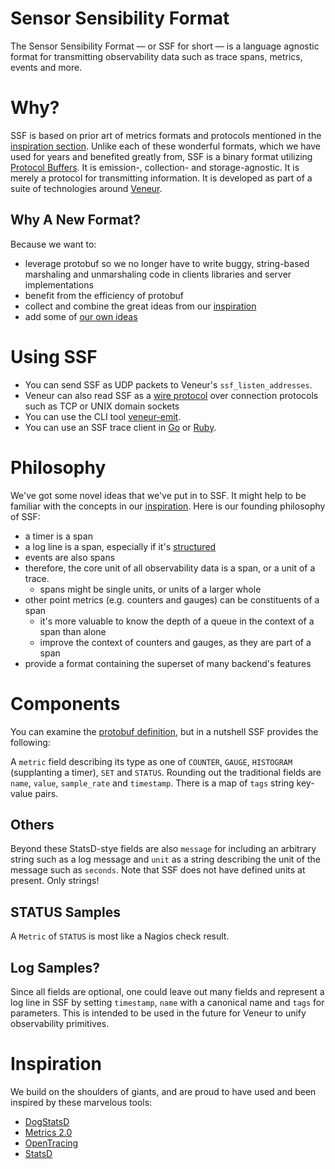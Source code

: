 # Sensor Sensibility Format

The Sensor Sensibility Format — or SSF for short — is a language agnostic format for transmitting observability data such as trace spans, metrics, events and more.

# Why?

SSF is based on prior art of metrics formats and protocols mentioned in the [inspiration section](#inspiration). Unlike each of these wonderful formats, which we have used for years and benefited greatly from, SSF is a binary format utilizing [Protocol Buffers](https://developers.google.com/protocol-buffers/). It is emission-, collection- and storage-agnostic. It is merely a protocol for transmitting information. It is developed as part of a suite of technologies around [Veneur](https://github.com/stripe/veneur).

## Why A New Format?

Because we want to:

* leverage protobuf so we no longer have to write buggy, string-based marshaling and unmarshaling code in clients libraries and server implementations
* benefit from the efficiency of protobuf
* collect and combine the great ideas from our [inspiration](https://github.com/stripe/veneur/tree/master/ssf#inspiration)
* add some of [our own ideas](https://github.com/stripe/veneur/tree/master/ssf#philosophy)

# Using SSF

* You can send SSF as UDP packets to Veneur's `ssf_listen_addresses`.
* Veneur can also read SSF as a [wire protocol](https://github.com/stripe/veneur/blob/master/protocol/wire.go) over connection protocols such as TCP or UNIX domain sockets
* You can use the CLI tool [veneur-emit](https://github.com/stripe/veneur/tree/master/cmd/veneur-emit).
* You can use an SSF trace client in [Go](github.com/stripe/veneur/trace) or [Ruby](https://github.com/stripe/ssf-ruby).

# Philosophy

We've got some novel ideas that we've put in to SSF. It might help to be familiar with the concepts in our [inspiration](https://github.com/stripe/veneur/tree/master/ssf#inspiration). Here is our founding philosophy of SSF:

* a timer is a span
* a log line is a span, especially if it's [structured](https://www.thoughtworks.com/radar/techniques/structured-logging)
* events are also spans
* therefore, the core unit of all observability data is a span, or a unit of a trace.
  * spans might be single units, or units of a larger whole
* other point metrics (e.g. counters and gauges) can be constituents of a span
  * it's more valuable to know the depth of a queue in the context of a span than alone
  * improve the context of counters and gauges, as they are part of a span
* provide a format containing the superset of many backend's features

# Components

You can examine the [protobuf definition](https://github.com/stripe/veneur/blob/master/ssf/sample.proto), but in a nutshell SSF provides the following:

A `metric` field describing its type as one of `COUNTER`, `GAUGE`, `HISTOGRAM` (supplanting a timer), `SET` and `STATUS`. Rounding out the traditional fields are `name`, `value`, `sample_rate` and `timestamp`. There is a map of `tags` string key-value pairs.

## Others

Beyond these StatsD-stye fields are also `message` for including an arbitrary string such as a log message and `unit` as a string describing the unit of the message such as `seconds`. Note that SSF does not have defined units at present. Only strings!

## STATUS Samples
A `Metric` of `STATUS` is most like a Nagios check result.

## Log Samples?
Since all fields are optional, one could leave out many fields and represent a log line in SSF by setting `timestamp`, `name` with a canonical name and `tags` for parameters. This is intended to be used in the future for Veneur to unify observability primitives.

# Inspiration

We build on the shoulders of giants, and are proud to have used and been inspired by these marvelous tools:

* [DogStatsD](http://docs.datadoghq.com/guides/dogstatsd/#datagram-format)
* [Metrics 2.0](http://metrics20.org)
* [OpenTracing](http://opentracing.io)
* [StatsD](https://github.com/b/statsd_spec)
